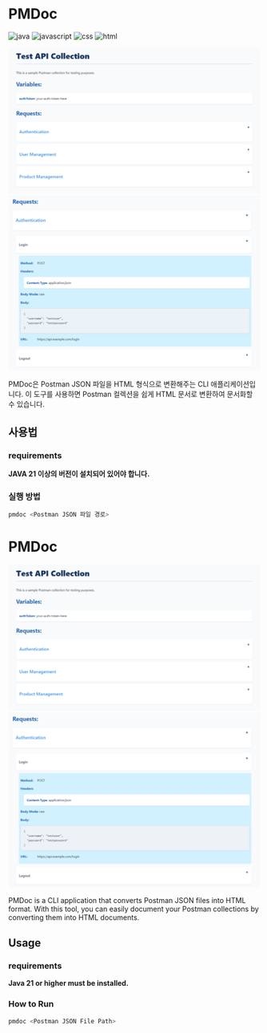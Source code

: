 # PMDoc
![java](https://img.shields.io/badge/java-21-red)
![javascript](https://img.shields.io/badge/javascript-ES6+-yellow)
![css](https://img.shields.io/badge/css-3-blue)
![html](https://img.shields.io/badge/html-5-orange)

![main1](/images/main1.png)
![main2](/images/main2.png)

PMDoc은 Postman JSON 파일을 HTML 형식으로 변환해주는 CLI 애플리케이션입니다. 이 도구를 사용하면 Postman 컬렉션을 쉽게 HTML 문서로 변환하여 문서화할 수 있습니다.

## 사용법

### requirements
**JAVA 21 이상의 버전이 설치되어 있어야 합니다.**

### 실행 방법

```bash
pmdoc <Postman JSON 파일 경로>
```
# PMDoc
![main1](/images/main1.png)
![main2](/images/main2.png)

PMDoc is a CLI application that converts Postman JSON files into HTML format. With this tool, you can easily document your Postman collections by converting them into HTML documents.

## Usage

### requirements
**Java 21 or higher must be installed.**

### How to Run

```bash
pmdoc <Postman JSON File Path>
```
